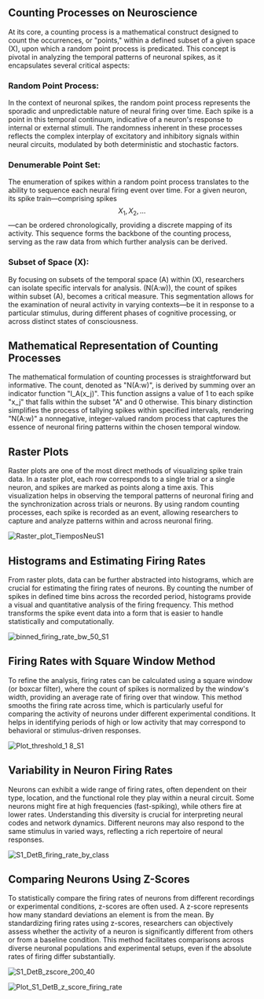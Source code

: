 ## Counting Processes on Neuroscience

At its core, a counting process is a mathematical construct designed to count the occurrences, or "points," within a defined subset of a given space \(X\), upon which a random point process is predicated. This concept is pivotal in analyzing the temporal patterns of neuronal spikes, as it encapsulates several critical aspects:

### Random Point Process:
In the context of neuronal spikes, the random point process represents the sporadic and unpredictable nature of neural firing over time. Each spike is a point in this temporal continuum, indicative of a neuron's response to internal or external stimuli. The randomness inherent in these processes reflects the complex interplay of excitatory and inhibitory signals within neural circuits, modulated by both deterministic and stochastic factors.

### Denumerable Point Set:
The enumeration of spikes within a random point process translates to the ability to sequence each neural firing event over time. For a given neuron, its spike train—comprising spikes $$X_1, X_2, \ldots$$—can be ordered chronologically, providing a discrete mapping of its activity. This sequence forms the backbone of the counting process, serving as the raw data from which further analysis can be derived.


### Subset of Space \(X\):
By focusing on subsets of the temporal space \(A\) within \(X\), researchers can isolate specific intervals for analysis. \(N(A:w)\), the count of spikes within subset \(A\), becomes a critical measure. This segmentation allows for the examination of neural activity in varying contexts—be it in response to a particular stimulus, during different phases of cognitive processing, or across distinct states of consciousness.



## Mathematical Representation of Counting Processes
The mathematical formulation of counting processes is straightforward but informative. The count, denoted as "N(A:w)", is derived by summing over an indicator function "I_A(x_j)". This function assigns a value of 1 to each spike "x_j" that falls within the subset "A" and 0 otherwise. This binary distinction simplifies the process of tallying spikes within specified intervals, rendering "N(A:w)" a nonnegative, integer-valued random process that captures the essence of neuronal firing patterns within the chosen temporal window.



## Raster Plots
Raster plots are one of the most direct methods of visualizing spike train data. In a raster plot, each row corresponds to a single trial or a single neuron, and spikes are marked as points along a time axis. This visualization helps in observing the temporal patterns of neuronal firing and the synchronization across trials or neurons. By using random counting processes, each spike is recorded as an event, allowing researchers to capture and analyze patterns within and across neuronal firing.


![Raster_plot_TiemposNeuS1](https://github.com/Maya-Arteaga/Electrophysiology/assets/70504322/9cee2dc3-fd30-438f-a4f6-dca6abb74f6b)



## Histograms and Estimating Firing Rates
From raster plots, data can be further abstracted into histograms, which are crucial for estimating the firing rates of neurons. By counting the number of spikes in defined time bins across the recorded period, histograms provide a visual and quantitative analysis of the firing frequency. This method transforms the spike event data into a form that is easier to handle statistically and computationally.


![binned_firing_rate_bw_50_S1](https://github.com/Maya-Arteaga/Electrophysiology/assets/70504322/315bb011-55fa-4fca-a2fb-671664a94ef1)




## Firing Rates with Square Window Method
To refine the analysis, firing rates can be calculated using a square window (or boxcar filter), where the count of spikes is normalized by the window's width, providing an average rate of firing over that window. This method smooths the firing rate across time, which is particularly useful for comparing the activity of neurons under different experimental conditions. It helps in identifying periods of high or low activity that may correspond to behavioral or stimulus-driven responses.


![Plot_threshold_1 8_S1](https://github.com/Maya-Arteaga/Electrophysiology/assets/70504322/61eb708c-f35a-4be1-b0e6-89a56e0dcfe9)




## Variability in Neuron Firing Rates
Neurons can exhibit a wide range of firing rates, often dependent on their type, location, and the functional role they play within a neural circuit. Some neurons might fire at high frequencies (fast-spiking), while others fire at lower rates. Understanding this diversity is crucial for interpreting neural codes and network dynamics. Different neurons may also respond to the same stimulus in varied ways, reflecting a rich repertoire of neural responses.


![S1_DetB_firing_rate_by_class](https://github.com/Maya-Arteaga/Electrophysiology/assets/70504322/fbdeeb5d-f723-4391-86ed-2e4b86bf28b7)





## Comparing Neurons Using Z-Scores
To statistically compare the firing rates of neurons from different recordings or experimental conditions, z-scores are often used. A z-score represents how many standard deviations an element is from the mean. By standardizing firing rates using z-scores, researchers can objectively assess whether the activity of a neuron is significantly different from others or from a baseline condition. This method facilitates comparisons across diverse neuronal populations and experimental setups, even if the absolute rates of firing differ substantially.


![S1_DetB_zscore_200_40](https://github.com/Maya-Arteaga/Electrophysiology/assets/70504322/aa117e7e-29fe-4cf3-add0-ad9f043fdf7e)


![Plot_S1_DetB_z_score_firing_rate](https://github.com/Maya-Arteaga/Electrophysiology/assets/70504322/1acd44ff-11fc-4046-9145-ac0aab5f48c0)

